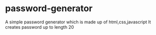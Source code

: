# password-generator
A simple password generator which is made up of html,css,javascript 
It creates password up to length 20
